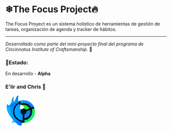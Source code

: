 # ❄The Focus Project🔥

The Focus Proyect es un sistema holístico de herramientas de gestión de tareas, organización de agenda y tracker de hábitos. 
***
*Desarrollado como parte del mini-proyecto final del programa de Cincinnatus Institute of Craftsmanship.* 🌿

### 👀Estado:
En desarrollo - **Alpha**

### E'lir and Chris 🔮
![Focus Logo](<public/Focus Logo Vector Large.png>)

